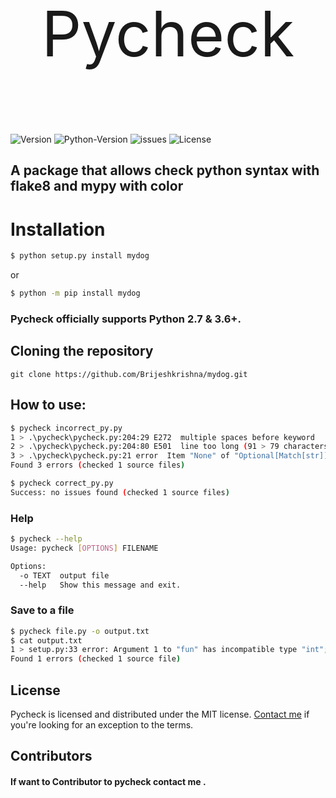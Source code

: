 
<p style="text-align:center;font-size:100px">Pycheck</p>

![Version](https://img.shields.io/badge/version-1.0.0-blue) ![Python-Version](https://img.shields.io/badge/python-3.9-blue) ![issues](https://img.shields.io/github/issues/Brijeshkrishna/pycheck)  ![License](https://img.shields.io/github/license/brijeshkrishna/pycheck) 

## A package that allows check python syntax with flake8 and mypy with color
  
#  Installation

```bash
$ python setup.py install mydog 
```


or
```bash
$ python -m pip install mydog
```

### Pycheck officially supports Python 2.7 & 3.6+.

## Cloning the repository

``
git clone https://github.com/Brijeshkrishna/mydog.git 
``  

## How to use:

```bash
$ pycheck incorrect_py.py
1 > .\pycheck\pycheck.py:204:29 E272  multiple spaces before keyword
2 > .\pycheck\pycheck.py:204:80 E501  line too long (91 > 79 characters)
3 > .\pycheck\pycheck.py:21 error  Item "None" of "Optional[Match[str]]" has no attribute "group"
Found 3 errors (checked 1 source files) 
```
```bash
$ pycheck correct_py.py
Success: no issues found (checked 1 source files) 
```
### Help
```bash
$ pycheck --help
Usage: pycheck [OPTIONS] FILENAME

Options:
  -o TEXT  output file
  --help   Show this message and exit.
```
### Save to a file
```bash
$ pycheck file.py -o output.txt
$ cat output.txt
1 > setup.py:33 error: Argument 1 to "fun" has incompatible type "int"; expected "str"
Found 1 errors (checked 1 source file)
```
## License

Pycheck is licensed and distributed under the MIT license.  [Contact me](mailto:brijeshkrishnaga@gmail.com)  if you're looking for an exception to the terms. 

## Contributors 
####  If want to Contributor to pycheck contact me .

